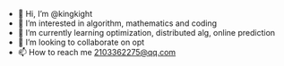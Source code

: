 - 👋 Hi, I’m @kingkight
- 👀 I’m interested in algorithm, mathematics and coding
- 🌱 I’m currently learning optimization, distributed alg, online prediction
- 💞️ I’m looking to collaborate on opt
- 📫 How to reach me 2103362275@qq.com

<!---
kingkight/kingkight is a ✨ special ✨ repository because its `README.md` (this file) appears on your GitHub profile.
You can click the Preview link to take a look at your changes.
--->
